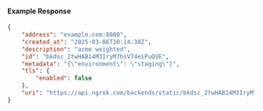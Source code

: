 <!-- Code generated for API Clients. DO NOT EDIT. -->

#### Example Response

```json
{
	"address": "example.com:8080",
	"created_at": "2025-03-06T10:14:30Z",
	"description": "acme weighted",
	"id": "bkdsc_2twHAB14M3IryM7hsV74eiPuQVE",
	"metadata": "{\"environment\": \"staging\"}",
	"tls": {
		"enabled": false
	},
	"uri": "https://api.ngrok.com/backends/static/bkdsc_2twHAB14M3IryM7hsV74eiPuQVE"
}
```
